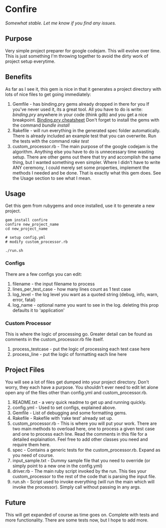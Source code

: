 # Confire
*Somewhat stable.  Let me know if you find any issues.*

## Purpose
Very simple project preparer for google codejam.  This will evolve over time.  This is just something I'm throwing together to avoid the dirty work of project setup everytime.

## Benefits
As far as I see it, this gem is nice in that it generates a project directory with lots of nice files to get going immediately:

1. Gemfile - has binding.pry gems already dropped in there for you
  If you've never used it, its a great tool.  All you have to do is write: *binding.pry* anywhere in your code (think gdb) and you get a nice breakpoint.  [Binding.pry cheatsheet](https://gist.github.com/lfender6445/9919357)
Don't forget to install the gems with the command *bundle install*
2. Rakefile - will run everything in the generated spec folder automatically.  There is already included an example test that you can overwrite.  Run the tests with the command *rake test*
3. custom_processor.rb - The main purpose of the google codejam is the algorithm.  Anything else you have to do is unnecessary time wasting setup.  There are other gems out there that try and accomplish the same thing, but I wanted something even simpler.  Where I didn't have to write ANY ceremony, I could merely set some properties, implement the methods I needed and be done.  That is exactly what this gem does.  See the Usage section to see what I mean.


## Usage
Get this gem from rubygems and once installed, use it to generate a new project.

```shell
gem install confire
confire new_project_name
cd new_project_name

# setup config.yml
# modify custom_processor.rb

./run.sh
```

### Configs
There are a few configs you can edit:

1. filename - the input filename to process
2. lines_per_test_case - how many lines count as 1 test case
3. log_level - the log level you want as a quoted string (debug, info, warn, error, fatal)
4. log_name - optional name you want to see in the log. deleting this prop defaults it to 'application'


### Custom Processor
This is where the logic of processing go.  Greater detail can be found as comments in the custom_processor.rb file itself.

1. process_testcase - put the logic of processing each test case here
2. process_line     - put the logic of formatting each line here


## Project Files
You will see a lot of files get dumped into your project directory.  Don't worry, they each have a purpose.  You shouldn't ever need to edit let alone open any of the files other than config.yml and custom_processor.rb.

1. README.txt - a very quick readme to get up and running quickly.
2. config.yml - Used to set configs, explained above.
3. Gemfile - List of debugging and some formatting gems.
4. Rakefile - Rakefile with 'rake test' already set up.
5. custom_processor.rb - This is where you will put your work.  There are two main methods to overload here, one to process a given test case and one to process each line.  Read the comments in this file for a detailed explaination.  Feel free to add other classes you need and require them here.
6. spec - Contains a generic tests for the custom_processor.rb.  Expand as you need of course.
7. input_sample.txt - Dummy sample file that you need to override (or simply point to a new one in the config.yml)
8. driver.rb - The main ruby script invoked by the run.  This ties your custom_processor to the rest of the code that is parsing the input file.
9. run.sh - Script used to invoke everything (will run the main which will invoke the processor).  Simply call without passing in any args.

## Future
This will get expanded of course as time goes on.  Complete with tests and more functionality.   There are some tests now, but I hope to add more.

